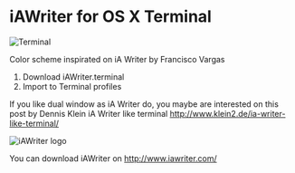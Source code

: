 # iAWriter for OS X Terminal

![Terminal](https://github.com/haripako/iA-Writer-Terminal-color-scheme/blob/master/img/terminal.png?raw=true)

Color scheme inspirated on iA Writer by Francisco Vargas

1. Download iAWriter.terminal
2. Import to Terminal profiles

If you like dual window as iA Writer do, you maybe are interested on this post by Dennis Klein iA Writer like terminal http://www.klein2.de/ia-writer-like-terminal/


![iAWriter logo](https://github.com/haripako/iA-Writer-Terminal-color-scheme/blob/master/img/iaw-logo.png?raw=true)

You can download iAWriter on http://www.iawriter.com/